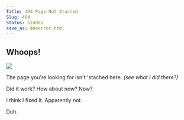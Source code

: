 ```yaml
---
Title: 404 Page Not Stached
Slug: 404
Status: hidden
save_as: 404error.html
---
```


## Whoops!

<img class="img-responsive" src="//drops.albush.com/404-beardnotfound.jpg">

The page you're looking for isn't 'stached here.
*(see what I did there?)*

Did it work? How about now? Now?

I think I fixed it. Apparently not.

Duh.
